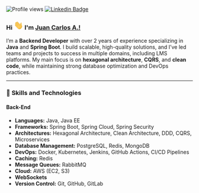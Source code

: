<!-- ![Banner Web Developer](https://media.licdn.com/dms/image/D4D16AQHNJRaFK_0ZXg/profile-displaybackgroundimage-shrink_350_1400/0/1670508397497?e=1686182400&v=beta&t=tgYJsuCy5R_S96oUm480WDig9LYl76IGI5UKBCDIcm4) -->

![Profile views](https://komarev.com/ghpvc/?username=JuanCarlosAguilarB&color=0D92F3)
[![Linkedin Badge](https://img.shields.io/badge/-Add&nbsp;Me-0B7CCF?style=flat&logo=Linkedin&logoColor=white&link=https://www.linkedin.com/in/miryambathildecrevillen/)](https://www.linkedin.com/in/juan-carlos-aguilar-bosiga-41b067192/)

### Hi <img src="https://raw.githubusercontent.com/ABSphreak/ABSphreak/master/gifs/Hi.gif" width="25"> I'm [Juan Carlos A.!](https://www.linkedin.com/in/juan-carlos-aguilar-bosiga-41b067192/)

I’m a **Backend Developer** with over 2 years of experience specializing in **Java** and **Spring Boot**. I build scalable, high-quality solutions, and I’ve led teams and projects to success in multiple domains, including LMS platforms. My main focus is on **hexagonal architecture**, **CQRS**, and **clean code**, while maintaining strong database optimization and DevOps practices.



---

### 🔧 **Skills and Technologies**

#### Back-End
- **Languages:** Java, Java EE
- **Frameworks:** Spring Boot, Spring Cloud, Spring Security
- **Architectures:** Hexagonal Architecture, Clean Architecture, DDD, CQRS, Microservices
- **Database Management:** PostgreSQL, Redis, MongoDB
- **DevOps:** Docker, Kubernetes, Jenkins, GitHub Actions, CI/CD Pipelines
- **Caching:** Redis
- **Message Queues:** RabbitMQ
- **Cloud:** AWS (EC2, S3)
- **WebSockets**
- **Version Control:** Git, GitHub, GitLab


